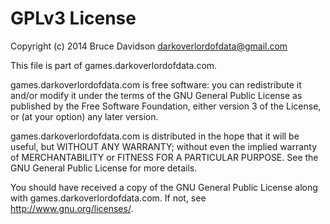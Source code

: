 # GPLv3 License

Copyright (c) 2014 Bruce Davidson <darkoverlordofdata@gmail.com>

This file is part of games.darkoverlordofdata.com.

games.darkoverlordofdata.com is free software: you can redistribute it and/or modify
it under the terms of the GNU General Public License as published by
the Free Software Foundation, either version 3 of the License, or
(at your option) any later version.

games.darkoverlordofdata.com is distributed in the hope that it will be useful,
but WITHOUT ANY WARRANTY; without even the implied warranty of
MERCHANTABILITY or FITNESS FOR A PARTICULAR PURPOSE.  See the
GNU General Public License for more details.

You should have received a copy of the GNU General Public License
along with games.darkoverlordofdata.com.  If not, see <http://www.gnu.org/licenses/>.
